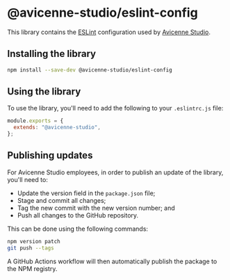 # @avicenne-studio/eslint-config

This library contains the [ESLint](https://eslint.org) configuration used by [Avicenne Studio](https://avicenne.studio).

## Installing the library

```bash
npm install --save-dev @avicenne-studio/eslint-config
```

## Using the library

To use the library, you'll need to add the following to your `.eslintrc.js` file:

```js
module.exports = {
  extends: "@avicenne-studio",
};
```

## Publishing updates

For Avicenne Studio employees, in order to publish an update of the library, you'll need to:

- Update the version field in the `package.json` file;
- Stage and commit all changes;
- Tag the new commit with the new version number; and
- Push all changes to the GitHub repository.

This can be done using the following commands:

```bash
npm version patch
git push --tags
```

A GitHub Actions workflow will then automatically publish the package to the NPM registry.
